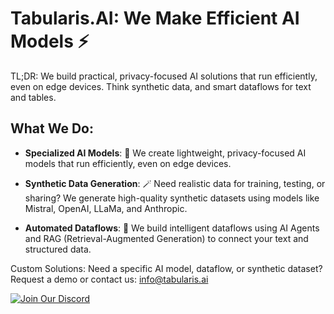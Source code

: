 # Tabularis.AI: We Make Efficient AI Models ⚡
TL;DR: We build practical, privacy-focused AI solutions that run efficiently, even on edge devices. Think synthetic data, and smart dataflows for text and tables.


## What We Do:

- **Specialized AI Models**: 🤫 We create lightweight, privacy-focused AI models that run efficiently, even on edge devices.

- **Synthetic Data Generation**: 🪄 Need realistic data for training, testing, or sharing? We generate high-quality synthetic datasets using models like Mistral, OpenAI, LLaMa, and Anthropic.

- **Automated Dataflows**: 🤖 We build intelligent dataflows using AI Agents and RAG (Retrieval-Augmented Generation) to connect your text and structured data.

Custom Solutions: Need a specific AI model, dataflow, or synthetic dataset? Request a demo or contact us: info@tabularis.ai

[![Join Our Discord](https://img.shields.io/badge/Discord-Join%20Now-7289DA?style=for-the-badge&logo=discord&logoColor=white)](https://discord.gg/sznxwdqBXj)
